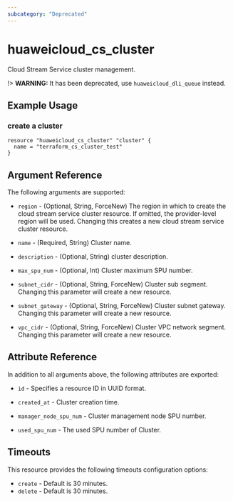 ```yaml
---
subcategory: "Deprecated"
---
```


# huaweicloud_cs_cluster

Cloud Stream Service cluster management.

!> **WARNING:** It has been deprecated, use `huaweicloud_dli_queue` instead.

## Example Usage

### create a cluster

```hcl
resource "huaweicloud_cs_cluster" "cluster" {
  name = "terraform_cs_cluster_test"
}
```

## Argument Reference

The following arguments are supported:

* `region` - (Optional, String, ForceNew) The region in which to create the cloud stream service cluster resource. If
  omitted, the provider-level region will be used. Changing this creates a new cloud stream service cluster resource.

* `name` - (Required, String) Cluster name.

* `description` - (Optional, String) cluster description.

* `max_spu_num` - (Optional, Int) Cluster maximum SPU number.

* `subnet_cidr` - (Optional, String, ForceNew) Cluster sub segment. Changing this parameter will create a new resource.

* `subnet_gateway` - (Optional, String, ForceNew) Cluster subnet gateway. Changing this parameter will create a new
  resource.

* `vpc_cidr` - (Optional, String, ForceNew) Cluster VPC network segment. Changing this parameter will create a new
  resource.

## Attribute Reference

In addition to all arguments above, the following attributes are exported:

* `id` - Specifies a resource ID in UUID format.

* `created_at` - Cluster creation time.

* `manager_node_spu_num` - Cluster management node SPU number.

* `used_spu_num` - The used SPU number of Cluster.

## Timeouts

This resource provides the following timeouts configuration options:

* `create` - Default is 30 minutes.
* `delete` - Default is 30 minutes.
